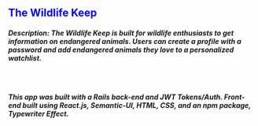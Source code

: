 <h2 style="color:blue">The Wildlife Keep</h2>

<h5>Description: The Wildlife Keep is built for wildlife enthusiasts to get information on endangered animals. Users can create a profile with a password and add endangered animals they love to a personalized watchlist.

<br><br>

This app was built with a Rails back-end and JWT Tokens/Auth. Front-end built using React.js, Semantic-UI, HTML, CSS, and an npm package, Typewriter Effect.</h5>








